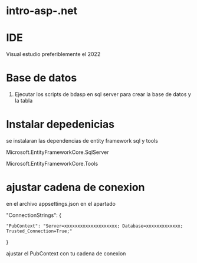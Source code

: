 # intro-asp-.net
# IDE
Visual estudio preferiblemente el 2022
# Base de datos
1. Ejecutar los scripts de bdasp en sql server para crear la base de datos y la tabla
# Instalar depedenicias
se instalaran las dependencias de entity framework sql y tools

Microsoft.EntityFrameworkCore.SqlServer

Microsoft.EntityFrameworkCore.Tools

# ajustar cadena de conexion
en el archivo appsettings.json en el apartado 

"ConnectionStrings": {

    "PubContext": "Server=xxxxxxxxxxxxxxxxxxxx; Database=xxxxxxxxxxxxx; Trusted_Connection=True;"
    
  }
  
ajustar el PubContext con tu cadena de conexion
